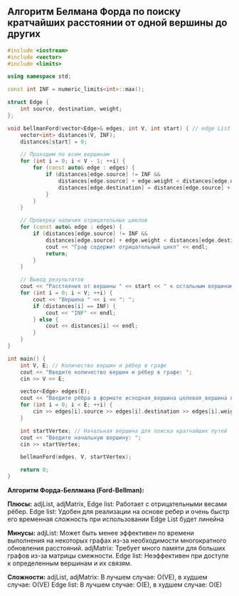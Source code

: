 ## Алгоритм Белмана Форда по поиску кратчайших расстоянии от одной вершины до других

```cpp
#include <iostream>
#include <vector>
#include <limits>

using namespace std;

const int INF = numeric_limits<int>::max();

struct Edge {
    int source, destination, weight;
};

void bellmanFord(vector<Edge>& edges, int V, int start) { // edge List
    vector<int> distances(V, INF);
    distances[start] = 0;

    // Проходим по всем вершинам
    for (int i = 0; i < V - 1; ++i) {
        for (const auto& edge : edges) {
            if (distances[edge.source] != INF &&
                distances[edge.source] + edge.weight < distances[edge.destination]) {
                distances[edge.destination] = distances[edge.source] + edge.weight;
            }
        }
    }

    // Проверка наличия отрицательных циклов
    for (const auto& edge : edges) {
        if (distances[edge.source] != INF &&
            distances[edge.source] + edge.weight < distances[edge.destination]) {
            cout << "Граф содержит отрицательный цикл" << endl;
            return;
        }
    }

    // Вывод результатов
    cout << "Расстояния от вершины " << start << " к остальным вершинам:" << endl;
    for (int i = 0; i < V; ++i) {
        cout << "Вершина " << i << ": ";
        if (distances[i] == INF) {
            cout << "INF" << endl;
        } else {
            cout << distances[i] << endl;
        }
    }
}

int main() {
    int V, E; // Количество вершин и рёбер в графе
    cout << "Введите количество вершин и рёбер в графе: ";
    cin >> V >> E;

    vector<Edge> edges(E);
    cout << "Введите рёбра в формате исходная_вершина целевая_вершина вес:" << endl;
    for (int i = 0; i < E; ++i) {
        cin >> edges[i].source >> edges[i].destination >> edges[i].weight;
    }

    int startVertex; // Начальная вершина для поиска кратчайших путей
    cout << "Введите начальную вершину: ";
    cin >> startVertex;

    bellmanFord(edges, V, startVertex);

    return 0;
}
```

**Алгоритм Форда-Беллмана (Ford-Bellman):** 

**Плюсы:** 
adjList, adjMatrix, Edge list: Работает с отрицательными весами рёбер. 
Edge list: Удобен для реализации на основе ребер и очень быстр его временная сложность при использовании Edge List будет линейна

**Минусы:** 
adjList: Может быть менее эффективен по времени выполнения на некоторых графах из-за необходимости многократного обновления расстояний. 
adjMatrix: Требует много памяти для больших графов из-за матрицы смежности. 
Edge list: Неэффективен при доступе к определенным вершинам и их связям. 

**Сложности:** 
adjList, adjMatrix: В лучшем случае: O(VE), в худшем случае: O(VE) 
Edge list: В лучшем случае: O(E), в худшем случае: O(E)
